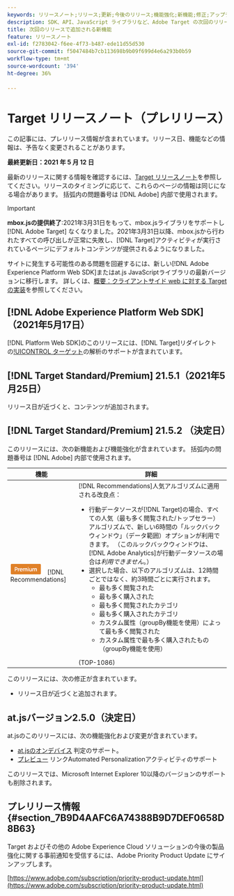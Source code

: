 ```yaml
---
keywords: リリースノート;リリース;更新;今後のリリース;機能強化;新機能;修正;アップデート;プレリリース
description: SDK、API、JavaScript ライブラリなど、Adobe Target の次回のリリースに含まれている新機能、機能強化および修正について説明します。
title: 次回のリリースで追加される新機能
feature: リリースノート
exl-id: f2783042-f6ee-4f73-b487-ede11d55d530
source-git-commit: f5047484b7cb113698b9b09f699d4e6a293b0b59
workflow-type: tm+mt
source-wordcount: '394'
ht-degree: 36%

---
```


# Target リリースノート（プレリリース）

この記事には、プレリリース情報が含まれています。リリース日、機能などの情報は、予告なく変更されることがあります。

**最終更新日：2021 年 5 月 12 日**

最新のリリースに関する情報を確認するには、[Target リリースノート](release-notes.md)を参照してください。リリースのタイミングに応じて、これらのページの情報は同じになる場合があります。 括弧内の問題番号は [!DNL Adobe] 内部で使用されます。

>[!IMPORTANT]
>
>**mbox.jsの提供終了**:2021年3月31日をもって、mbox.jsライブラリをサポートし [!DNL Adobe Target] なくなりました。2021年3月31日以降、mbox.jsから行われたすべての呼び出しが正常に失敗し、[!DNL Target]アクティビティが実行されているページにデフォルトコンテンツが提供されるようになりました。
>
>サイトに発生する可能性のある問題を回避するには、新しい[!DNL Adobe Experience Platform Web SDK]またはat.js JavaScriptライブラリの最新バージョンに移行します。 詳しくは、[概要：クライアントサイド web に対する Target の実装](/help/c-implementing-target/c-implementing-target-for-client-side-web/implement-target-for-client-side-web.md)を参照してください。

## [!DNL Adobe Experience Platform Web SDK] （2021年5月17日）

[!DNL Platform Web SDK]のこのリリースには、[!DNL Target]リダイレクトの[!UICONTROL ターゲット](A4T)の解析のサポートが含まれています。

## [!DNL Target Standard/Premium] 21.5.1（2021年5月25日）

リリース日が近づくと、コンテンツが追加されます。

## [!DNL Target Standard/Premium] 21.5.2 （決定日）

このリリースには、次の新機能および機能強化が含まれています。 括弧内の問題番号は [!DNL Adobe] 内部で使用されます。

| 機能 | 詳細 |
| --- | --- |
| ![プレミアム](/help/assets/premium.png) [!DNL Recommendations] | [!DNL Recommendations]人気アルゴリズムに適用される改良点：<ul><li>行動データソースが[!DNL Target]の場合、すべての人気（最も多く閲覧された/トップセラー）アルゴリズムで、新しい6時間の「ルックバックウィンドウ」（データ範囲）オプションが利用できます。 （このルックバックウィンドウは、[!DNL Adobe Analytics]が行動データソースの場合は&#x200B;*利用できません*。）</li><li>選択した場合、以下のアルゴリズムは、12時間ごとではなく、約3時間ごとに実行されます。<ul><li>最も多く閲覧された</li><li>最も多く購入された</li><li>最も多く閲覧されたカテゴリ</li><li>最も多く購入されたカテゴリ</li><li>カスタム属性（groupBy機能を使用）によって最も多く閲覧された</li><li>カスタム属性で最も多く購入されたもの（groupBy機能を使用）</li></ul></ul>(TOP-1086) |

このリリースには、次の修正が含まれています。

* リリース日が近づくと追加されます。

## at.jsバージョン2.5.0（決定日）

at.jsのこのリリースには、次の機能強化および変更が含まれています。

* [at.jsのオンデバイス](/help/c-implementing-target/c-implementing-target-for-client-side-web/on-device-decisioning/on-device-decisioning.md) 判定のサポート。
* [プレビュー](/help/c-activities/c-activity-qa/activity-qa.md) リンクAutomated Personalizationアクティビティのサポート

このリリースでは、Microsoft Internet Explorer 10以降のバージョンのサポートも削除されます。

## プレリリース情報 {#section_7B9D4AAFC6A74388B9D7DEF0658D8B63}

Target およびその他の Adobe Experience Cloud ソリューションの今後の製品強化に関する事前通知を受信するには、Adobe Priority Product Update にサインアップします。

[https://www.adobe.com/subscription/priority-product-update.html](https://www.adobe.com/subscription/priority-product-update.html)
